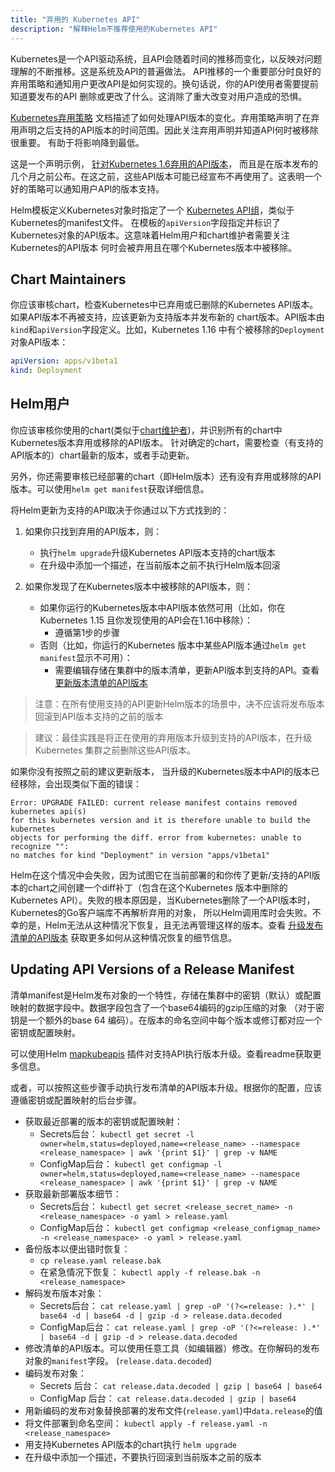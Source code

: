 ```yaml
---
title: "弃用的 Kubernetes API"
description: "解释Helm不推荐使用的Kubernetes API"
---
```


Kubernetes是一个API驱动系统，且API会随着时间的推移而变化，以反映对问题理解的不断推移。这是系统及API的普遍做法。
API推移的一个重要部分时良好的弃用策略和通知用户更改API是如何实现的。换句话说，你的API使用者需要提前知道要发布的API
删除或更改了什么。这消除了重大改变对用户造成的恐惧。

[Kubernetes弃用策略](https://kubernetes.io/docs/reference/using-api/deprecation-policy/)
文档描述了如何处理API版本的变化。弃用策略声明了在弃用声明之后支持的API版本的时间范围。因此关注弃用声明并知道API何时被移除很重要。
有助于将影响降到最低。

这是一个声明示例， [针对Kubernetes 1.6弃用的API版本](https://kubernetes.io/blog/2019/07/18/api-deprecations-in-1-16/)，
而且是在版本发布的几个月之前公布。在这之前，这些API版本可能已经宣布不再使用了。这表明一个好的策略可以通知用户API的版本支持。

Helm模板定义Kubernetes对象时指定了一个 [Kubernetes
API组](https://kubernetes.io/docs/concepts/overview/kubernetes-api/#api-groups)，类似于Kubernetes的manifest文件。
在模板的`apiVersion`字段指定并标识了Kubernetes对象的API版本。这意味着Helm用户和chart维护者需要关注Kubernetes的API版本
何时会被弃用且在哪个Kubernetes版本中被移除。

## Chart Maintainers

你应该审核chart，检查Kubernetes中已弃用或已删除的Kubernetes API版本。如果API版本不再被支持，应该更新为支持版本并发布新的
chart版本。API版本由`kind`和`apiVersion`字段定义。比如，Kubernetes 1.16 中有个被移除的`Deployment`对象API版本：

```yaml
apiVersion: apps/v1beta1
kind: Deployment
```

## Helm用户

你应该审核你使用的chart(类似于[chart维护者](#chart-maintainers))，并识别所有的chart中Kubernetes版本弃用或移除的API版本。
针对确定的chart，需要检查（有支持的API版本的）chart最新的版本，或者手动更新。

另外，你还需要审核已经部署的chart（即Helm版本）还有没有弃用或移除的API版本。可以使用`helm get manifest`获取详细信息。

将Helm更新为支持的API取决于你通过以下方式找到的：

1. 如果你只找到弃用的API版本，则：

    - 执行`helm upgrade`升级Kubernetes API版本支持的chart版本
    - 在升级中添加一个描述，在当前版本之前不执行Helm版本回滚

2. 如果你发现了在Kubernetes版本中被移除的API版本，则：

    - 如果你运行的Kubernetes版本中API版本依然可用（比如，你在Kubernetes 1.15 且你发现使用的API会在1.16中移除）：
      - 遵循第1步的步骤
    - 否则（比如，你运行的Kubernetes 版本中某些API版本通过`helm get manifest`显示不可用）：
      - 需要编辑存储在集群中的版本清单，更新API版本到支持的API。查看[更新版本清单的API版本](#updating-api-versions-of-a-release-manifest)

> 注意：在所有使用支持的API更新Helm版本的场景中，决不应该将发布版本回滚到API版本支持的之前的版本

> 建议：最佳实践是将正在使用的弃用版本升级到支持的API版本，在升级Kubernetes 集群之前删除这些API版本。

如果你没有按照之前的建议更新版本， 当升级的Kubernetes版本中API的版本已经移除，会出现类似下面的错误：

```console
Error: UPGRADE FAILED: current release manifest contains removed kubernetes api(s)
for this kubernetes version and it is therefore unable to build the kubernetes
objects for performing the diff. error from kubernetes: unable to recognize "":
no matches for kind "Deployment" in version "apps/v1beta1"
```

Helm在这个情况中会失败，因为试图它在当前部署的和你传了更新/支持的API版本的chart之间创建一个diff补丁（包含在这个Kubernetes
版本中删除的Kubernetes API）。失败的根本原因是，当Kubernetes删除了一个API版本时，Kubernetes的Go客户端库不再解析弃用的对象，
所以Helm调用库时会失败。不幸的是，Helm无法从这种情况下恢复，且无法再管理这样的版本。查看
[升级发布清单的API版本](#updating-api-versions-of-a-release-manifest) 获取更多如何从这种情况恢复的细节信息。

## Updating API Versions of a Release Manifest

清单manifest是Helm发布对象的一个特性，存储在集群中的密钥（默认）或配置映射的数据字段中。数据字段包含了一个base64编码的gzip压缩的对象
（对于密钥是一个额外的base 64 编码）。在版本的命名空间中每个版本或修订都对应一个密钥或配置映射。

可以使用Helm [mapkubeapis](https://github.com/hickeyma/helm-mapkubeapis) 插件对支持API执行版本升级。查看readme获取更多信息。

或者，可以按照这些步骤手动执行发布清单的API版本升级。根据你的配置，应该遵循密钥或配置映射的后台步骤。

- 获取最近部署的版本的密钥或配置映射：
  - Secrets后台： `kubectl get secret -l
    owner=helm,status=deployed,name=<release_name> --namespace
    <release_namespace> | awk '{print $1}' | grep -v NAME`
  - ConfigMap后台：  `kubectl get configmap -l
    owner=helm,status=deployed,name=<release_name> --namespace
    <release_namespace> | awk '{print $1}' | grep -v NAME`
- 获取最新部署版本细节：
  - Secrets后台： `kubectl get secret <release_secret_name> -n
    <release_namespace> -o yaml > release.yaml`
  - ConfigMap后台： `kubectl get configmap <release_configmap_name> -n
    <release_namespace> -o yaml > release.yaml`
- 备份版本以便出错时恢复：
  - `cp release.yaml release.bak`
  - 在紧急情况下恢复： `kubectl apply -f release.bak -n
    <release_namespace>`
- 解码发布版本对象：
  - Secrets后台： `cat release.yaml | grep -oP '(?<=release: ).*' | base64 -d
    | base64 -d | gzip -d > release.data.decoded`
  - ConfigMap后台： `cat release.yaml | grep -oP '(?<=release: ).*' | base64
    -d | gzip -d > release.data.decoded`
- 修改清单的API版本。可以使用任意工具（如编辑器）修改。在你解码的发布对象的`manifest`字段。
  (`release.data.decoded`)
- 编码发布对象：
  - Secrets 后台： `cat release.data.decoded | gzip | base64 | base64`
  - ConfigMap 后台： `cat release.data.decoded | gzip | base64`
- 用新编码的发布对象替换部署的发布文件(`release.yaml`)中`data.release`的值
- 将文件部署到命名空间： `kubectl apply -f release.yaml -n
  <release_namespace>`
- 用支持Kubernetes API版本的chart执行 `helm upgrade`
- 在升级中添加一个描述，不要执行回滚到当前版本之前的版本
